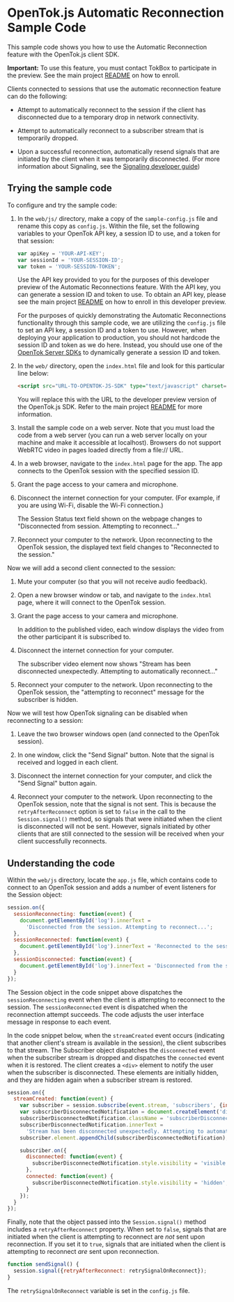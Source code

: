 OpenTok.js Automatic Reconnection Sample Code
=============================================

This sample code shows you how to use the Automatic Reconnection feature with the OpenTok.js client SDK.

**Important:** To use this feature, you must contact TokBox to participate in the preview.
See the main project [README](../README.md) on how to enroll.

Clients connected to sessions that use the automatic reconnection feature can do the following:

* Attempt to automatically reconnect to the session if the client has disconnected due 
  to a temporary drop in network connectivity.

* Attempt to automatically reconnect to a subscriber stream that is temporarily dropped.

* Upon a successful reconnection, automatically resend signals that are initiated 
  by the client when it was temporarily disconnected. (For more information about Signaling, 
  see the [Signaling developer guide](https://tokbox.com/developer/guides/signaling/js/))

## Trying the sample code

To configure and try the sample code:

1. In the `web/js/` directory, make a copy of the `sample-config.js` file and rename this 
   copy as `config.js`. Within the file, set the following variables to your OpenTok API key, 
   a session ID to use, and a token for that session:

	 ```javascript
   var apiKey = 'YOUR-API-KEY';
   var sessionId = 'YOUR-SESSION-ID';
   var token = 'YOUR-SESSION-TOKEN';
   ```

   Use the API key provided to you for the purposes of this developer preview of the
   Automatic Reconnections feature. With the API key, you can generate a session ID
   and token to use. To obtain an API key, please see the main project [README](../README.md) 
   on how to enroll in this developer preview.

	 For the purposes of quickly demonstrating the Automatic Reconnections functionality
   through this sample code, we are utilizing the `config.js` file to set an API key, 
   a session ID and a token to use. However, when deploying your application to production, 
   you should not hardcode the session ID and token as we do here. Instead, you should 
   use one of the [OpenTok Server SDKs](https://tokbox.com/developer/sdks/server/) to 
   dynamically generate a session ID and token.

2. In the `web/` directory, open the `index.html` file and look for this particular line
   below:

   ```html
   <script src="URL-TO-OPENTOK-JS-SDK" type="text/javascript" charset="utf-8"></script>
   ```

   You will replace this with the URL to the developer preview version of the 
   OpenTok.js SDK. Refer to the main project [README](../README.md) for more information. 

3. Install the sample code on a web server. Note that you must load the code from 
   a web server (you can run a web server locally on your machine and make it accessible at localhost).
   Browsers do not support WebRTC video in pages loaded directly from a file:// URL.

4. In a web browser, navigate to the `index.html` page for the app. The app connects to the
   OpenTok session with the specified session ID.

5. Grant the page access to your camera and microphone.

6. Disconnect the internet connection for your computer. (For example, if you are using Wi-Fi,
   disable the Wi-Fi connection.)

   The Session Status text field shown on the webpage changes to "Disconnected from session. Attempting to
   reconnect..."

7. Reconnect your computer to the network. Upon reconnecting to the OpenTok session, the displayed text 
   field changes to "Reconnected to the session."

Now we will add a second client connected to the session:

1. Mute your computer (so that you will not receive audio feedback).

2. Open a new browser window or tab, and navigate to the `index.html` page, where it will
   connect to the OpenTok session.

3. Grant the page access to your camera and microphone.

   In addition to the published video, each window displays the video from the other 
   participant it is subscribed to.

4. Disconnect the internet connection for your computer.

   The subscriber video element now shows "Stream has been disconnected unexpectedly. 
   Attempting to automatically reconnect..."

5. Reconnect your computer to the network. Upon reconnecting to the OpenTok session, the
   "attempting to reconnect" message for the subscriber is hidden.

Now we will test how OpenTok signaling can be disabled when reconnecting to a session:

1. Leave the two browser windows open (and connected to the OpenTok session).

2. In one window, click the "Send Signal" button. Note that the signal is received and logged in
   each client.

3. Disconnect the internet connection for your computer, and click the "Send Signal" button again.

4. Reconnect your computer to the network. Upon reconnecting to the OpenTok session, note that the
   signal is not sent. This is because the `retryAfterReconnect` option is set to `false` in the
   call to the `Session.signal()` method, so signals that were initiated when the client is 
   disconnected will not be sent. However, signals initiated by other clients that are still connected 
   to the session will be received when your client successfully reconnects.

## Understanding the code

Within the `web/js` directory, locate the `app.js` file, which contains code to connect to 
an OpenTok session and adds a number of event listeners for the Session object:

```javascript
session.on({
  sessionReconnecting: function(event) {
    document.getElementById('log').innerText =
      'Disconnected from the session. Attempting to reconnect...';
  },
  sessionReconnected: function(event) {
    document.getElementById('log').innerText = 'Reconnected to the session.';
  },
  sessionDisconnected: function(event) {
    document.getElementById('log').innerText = 'Disconnected from the session.';
  }
});
```

The Session object in the code snippet above dispatches the `sessionReconnecting` 
event when the client is 
attempting to reconnect to the session. The `sessionReconnected` event is dispatched 
when the reconnection attempt succeeds. The code adjusts the user interface 
message in response to each event.

In the code snippet below, when the `streamCreated` event occurs (indicating that 
another client's stream is available in the session), the client subscribes to 
that stream. The Subscriber object dispatches the `disconnected` event when the 
subscriber stream is dropped and dispatches the `connected` event when it is restored.
The client creates a `<div>` element to notify the user when the subscriber is disconnected.
These elements are initially hidden, and they are hidden again when 
a subscriber stream is restored.

```javascript
session.on({
  streamCreated: function(event) {
    var subscriber = session.subscribe(event.stream, 'subscribers', {insertMode: 'append'});
    var subscriberDisconnectedNotification = document.createElement('div');
    subscriberDisconnectedNotification.className = 'subscriberDisconnectedNotification';
    subscriberDisconnectedNotification.innerText =
      'Stream has been disconnected unexpectedly. Attempting to automatically reconnect...';
    subscriber.element.appendChild(subscriberDisconnectedNotification);

    subscriber.on({
      disconnected: function(event) {
        subscriberDisconnectedNotification.style.visibility = 'visible';
      },
      connected: function(event) {
        subscriberDisconnectedNotification.style.visibility = 'hidden';
      }
    });
  }
});
```

Finally, note that the object passed into the `Session.signal()` method includes 
a `retryAfterReconnect` property. When set to `false`, signals that are initiated 
when the client is attempting to reconnect are _not_ sent upon reconnection. If 
you set it to `true`, signals that are initiated when the client is attempting to 
reconnect _are_ sent upon reconnection.

```javascript
function sendSignal() {
  session.signal({retryAfterReconnect: retrySignalOnReconnect});
}
```

The `retrySignalOnReconnect` variable is set in the `config.js` file.
